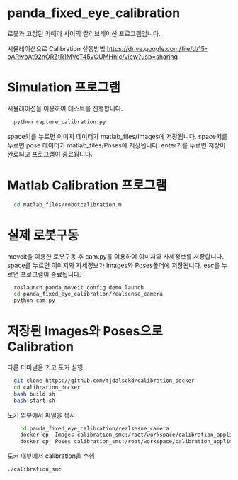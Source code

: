 # panda_fixed_eye_calibration
로봇과 고정된 카메라 사이의 칼리브레이션 프로그램입니다.

시뮬레이션으로 Calibration 실행방법 https://drive.google.com/file/d/15-oARwbAt92nORZtR1MVcT45vGUMHhIc/view?usp=sharing

# Simulation 프로그램
시뮬레이션을 이용하여 테스트를 진행합니다.
```bash
  python capture_calibration.py
```
space키를 누르면 이미지 데이터가 matlab_files/Images에 저장됩니다.
space키를 누르면 pose 데이터가 matlab_files/Poses에 저장됩니다.
enter키를 누르면 저장이 완료되고 프로그램이 종료됩니다.

# Matlab Calibration 프로그램
```bash
  cd matlab_files/robotcalibration.m
```
# 실제 로봇구동
moveit을 이용한 로봇구동 후
cam.py를 이용하여 이미지와 자세정보를 저장합니다.
space를 누르면 이미지와 자세정보가 Images와 Poses폴더에 저장됩니다.
esc를 누르면 프로그램이 종료됩니다.
```bash
  roslaunch panda_moveit_config demo.launch
  cd panda_fixed_eye_calibration/realsense_camera
  python cam.py
```

# 저장된 Images와 Poses으로 Calibration
다른 터미널을 키고 도커 실행
```bash
  git clone https://github.com/tjdalsckd/calibration_docker
  cd calibration_docker
  bash build.sh
  bash start.sh
```
도커 외부에서  파일을 복사 

```bash
    cd panda_fixed_eye_calibration/realsesne_camera
    docker cp  Images calibration_smc:/root/workspace/calibration_application/application/
    docker cp  Poses calibration_smc:/root/workspace/calibration_application/application/
```

도커 내부에서 calibration을 수행
```bash
./calibration_smc
```
